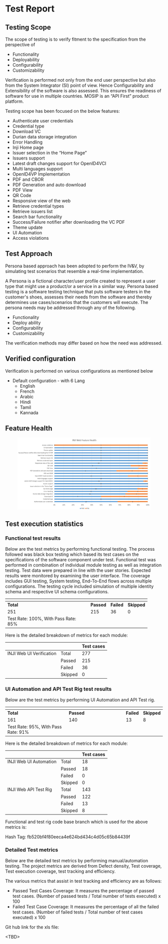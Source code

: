 # Test Report

## Testing Scope

The scope of testing is to verify fitment to the specification from the perspective of

* Functionality
* Deployability
* Configurability
* Customizability

Verification is performed not only from the end user perspective but also from the System Integrator (SI) point of view. Hence Configurability and Extensibility of the software is also assessed. This ensures the readiness of software for use in multiple countries. MOSIP is an “API First” product platform.

Testing scope has been focused on the below features:

* Authenticate user credentials
* Credential type
* Download VC
* Durian data storage integration
* Error Handling
* Inji Home page
* Issuer selection in the “Home Page”
* Issuers support
* Latest draft changes support for OpenID4VCI
* Multi languages support
* OpenID4VP Implementation
* PDF and CBOR
* PDF Generation and auto download
* PDF View
* QR Code
* Responsive view of the web
* Retrieve credential types
* Retrieve issuers list
* Search bar functionality
* Success/Failure notifier after downloading the VC PDF
* Theme update
* UI Automation
* Access violations

## Test Approach

Persona based approach has been adopted to perform the IV\&V, by simulating test scenarios that resemble a real-time implementation.

A Persona is a fictional character/user profile created to represent a user type that might use a product/or a service in a similar way. Persona based testing is a software testing technique that puts software testers in the customer's shoes, assesses their needs from the software and thereby determines use cases/scenarios that the customers will execute. The persona needs may be addressed through any of the following.

* Functionality
* Deploy ability
* Configurability
* Customizability

The verification methods may differ based on how the need was addressed.

## Verified configuration

Verification is performed on various configurations as mentioned below

* Default configuration - with 6 Lang
  * English
  * French
  * Arabic
  * Hindi
  * Tamil
  * Kannada

## Feature Health

<figure><img src="../../../.gitbook/assets/inji_web_0.10.0_test_report_feature_health_1.png" alt=""><figcaption></figcaption></figure>

## Test execution statistics

### Functional test results

Below are the test metrics by performing functional testing. The process followed was black box testing which based its test cases on the specifications of the software component under test. Functional test was performed in combination of individual module testing as well as integration testing. Test data were prepared in line with the user stories. Expected results were monitored by examining the user interface. The coverage includes GUI testing, System testing, End-To-End flows across multiple configurations. The testing cycle included simulation of multiple identity schema and respective UI schema configurations.

<table data-header-hidden><thead><tr><th width="252"></th><th></th><th></th><th></th></tr></thead><tbody><tr><td><strong>Total</strong></td><td><strong>Passed</strong></td><td><strong>Failed</strong></td><td><strong>Skipped</strong></td></tr><tr><td>251</td><td>215</td><td>36</td><td>0</td></tr><tr><td>Test Rate: 100%, With Pass Rate: 85%</td><td></td><td></td><td></td></tr></tbody></table>

Here is the detailed breakdown of metrics for each module:

|                          |         | **Test cases** |
| ------------------------ | ------- | -------------- |
| INJI Web UI Verification | Total   | 277            |
|                          | Passed  | 215            |
|                          | Failed  | 36             |
|                          | Skipped | 0              |

### UI Automation and API Test Rig test results

Below are the test metrics by performing UI Automation and API Test rig.

<table data-header-hidden><thead><tr><th width="231"></th><th width="208"></th><th></th><th></th></tr></thead><tbody><tr><td><strong>Total</strong></td><td><strong>Passed</strong></td><td><strong>Failed</strong></td><td><strong>Skipped</strong></td></tr><tr><td>161</td><td>140</td><td>13</td><td>8</td></tr><tr><td>Test Rate: 95%, With Pass Rate: 91%</td><td></td><td></td><td></td></tr></tbody></table>

Here is the detailed breakdown of metrics for each module:

|                        |         | **Test cases** |
| ---------------------- | ------- | -------------- |
| INJI Web UI Automation | Total   | 18             |
|                        | Passed  | 18             |
|                        | Failed  | 0              |
|                        | Skipped | 0              |
| INJI Web API Test Rig  | Total   | 143            |
|                        | Passed  | 122            |
|                        | Failed  | 13             |
|                        | Skipped | 8              |

Functional and test rig code base branch which is used for the above metrics is:

Hash Tag: fb520bf4f80eeca4e624bd434c4d05c65b84439f

### Detailed Test metrics

Below are the detailed test metrics by performing manual/automation testing. The project metrics are derived from Defect density, Test coverage, Test execution coverage, test tracking and efficiency.

The various metrics that assist in test tracking and efficiency are as follows:

* Passed Test Cases Coverage: It measures the percentage of passed test cases. (Number of passed tests / Total number of tests executed) x 100
* Failed Test Case Coverage: It measures the percentage of all the failed test cases. (Number of failed tests / Total number of test cases executed) x 100

Git hub link for the xls file:

\<TBD>
